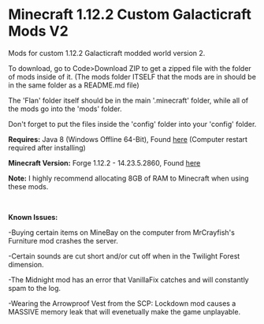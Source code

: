 # Minecraft 1.12.2 Custom Galacticraft Mods V2

Mods for custom 1.12.2 Galacticraft modded world version 2.

To download, go to Code>Download ZIP to get a zipped file with the folder of mods inside of it. (The mods folder ITSELF that the mods are in should be in the same folder as a README.md file)

The 'Flan' folder itself should be in the main '.minecraft' folder, while all of the mods go into the 'mods' folder.

Don't forget to put the files inside the 'config' folder into your 'config' folder.

**Requires:** Java 8 (Windows Offline 64-Bit), Found [here](https://www.java.com/en/download/manual.jsp) (Computer restart required after installing)

**Minecraft Version:** Forge 1.12.2 - 14.23.5.2860, Found [here](https://files.minecraftforge.net/net/minecraftforge/forge/index_1.12.2.html)

**Note:** I highly recommend allocating 8GB of RAM to Minecraft when using these mods.

<br>

**Known Issues:**

-Buying certain items on MineBay on the computer from MrCrayfish's Furniture mod crashes the server.

-Certain sounds are cut short and/or cut off when in the Twilight Forest dimension.

-The Midnight mod has an error that VanillaFix catches and will constantly spam to the log.

-Wearing the Arrowproof Vest from the SCP: Lockdown mod causes a MASSIVE memory leak that will evenetually make the game unplayable.

